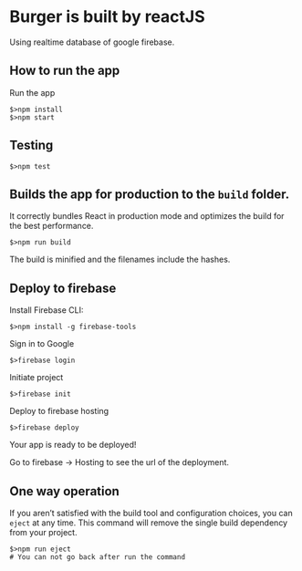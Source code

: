# Burger is built by reactJS
Using realtime database of google firebase.

## How to run the app

Run the app
```
$>npm install
$>npm start
```

## Testing
```
$>npm test
```

## Builds the app for production to the `build` folder.

It correctly bundles React in production mode and optimizes the build for the best performance.

```
$>npm run build
```
The build is minified and the filenames include the hashes.<br />

## Deploy to firebase

Install Firebase CLI:
```
$>npm install -g firebase-tools
```

Sign in to Google
```
$>firebase login
```

Initiate project
```
$>firebase init
```

Deploy to firebase hosting
```
$>firebase deploy
```

Your app is ready to be deployed!

Go to firebase -> Hosting to see the url of the deployment.

## One way operation

If you aren’t satisfied with the build tool and configuration choices, you can `eject` at any time. This command will remove the single build dependency from your project.

```
$>npm run eject
# You can not go back after run the command
```

